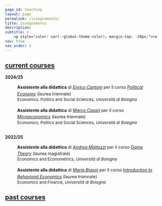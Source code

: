 ```yaml
---
page_id: teaching
layout: page
permalink: /insegnamento/
title: insegnamento
description:
subtitle: >
    <p style="color: var(--global-theme-color); margin-top: -20px;"><a href="#" onclick="window.location.href='https://marcorosso.com/teaching/'; return false;">teaching</a>&nbsp;|&nbsp;<a href='https://marcorosso.com/es/docencia/'>docencia</a></p>
nav: true
nav_order: 3
---
```


<!-- Current Courses -->
<!-- Section title toggle link with Font Awesome icons -->
<div class="projects">
  <a id="toggle-content-2" href="javascript:void(0);" onclick="toggleVisibility('content-2')">
    <h2 class="category"><i class="fa-solid fa-chevron-down fa-2xs"></i> current courses </h2>
  </a>
</div>

<!-- current courses show by default -->
<div id="content-2" style="display: block;">

  <p><b>2024/25</b></p>

  <div style="margin-left: 10px">
    <div style="margin: 0; padding: 0; position: relative;">
        <!-- First row: Chalkboard icon and teaching assistant text -->
        <div style="display: inline-block; width: 25px; text-align: center; position: absolute; top: 0;">
            <i class="fa-solid fa-chalkboard-user" style="color: var(--global-theme-color);"></i>
        </div>
        <div style="display: inline-block; padding-left: 30px; line-height: 16pt;">
            <span>
              <b>Assistente alla didattica</b> di <a href='https://www.unibo.it/sitoweb/enrico.cantoni'><i>Enrico Cantoni</i></a> per il corso <a href='https://www.unibo.it/it/studiare/dottorati-master-specializzazioni-e-altra-formazione/insegnamenti/insegnamento/2024/468855'><i>Political Economy</i></a> (laurea triennale)
            </span>
        </div>
        <!-- Second row: Building icon and department text -->
        <div style="margin-top: 0px; position: relative; font-size: 10pt;">
            <div style="display: inline-block; width: 25px; text-align: center; position: absolute; top: 0;">
                <i class="fa-solid fa-landmark" style="color: var(--global-theme-color);"></i>
            </div>
            <div style="display: inline-block; padding-left: 30px; line-height: 12pt;">
                <span>Economics, Politics and Social Sciences, <i>Università di Bologna</i></span>
            </div>
        </div>
    </div>
  </div>
  
  <br>

  <div style="margin-left: 10px">
    <div style="margin: 0; padding: 0; position: relative;">
        <!-- First row: Chalkboard icon and teaching assistant text -->
        <div style="display: inline-block; width: 25px; text-align: center; position: absolute; top: 0;">
            <i class="fa-solid fa-chalkboard-user" style="color: var(--global-theme-color);"></i>
        </div>
        <div style="display: inline-block; padding-left: 30px; line-height: 16pt;">
            <span>
              <b>Assistente alla didattica</b> di <a href='https://www.unibo.it/sitoweb/marco.casari'><i>Marco Casari</i></a> per il corso <a href='https://www.unibo.it/it/studiare/dottorati-master-specializzazioni-e-altra-formazione/insegnamenti/insegnamento/2024/502710'><i>Microeconomics</i></a> (laurea triennale)
            </span>
        </div>
        <!-- Second row: Building icon and department text -->
        <div style="margin-top: 0px; position: relative; font-size: 10pt;">
            <div style="display: inline-block; width: 25px; text-align: center; position: absolute; top: 0;">
                <i class="fa-solid fa-landmark" style="color: var(--global-theme-color);"></i>
            </div>
            <div style="display: inline-block; padding-left: 30px; line-height: 12pt;">
                <span>Economics, Politics and Social Sciences, <i>Università di Bologna</i></span>
            </div>
        </div>
    </div>
  </div>

  <br>
  
  <p><b>2022/25</b></p>

  <div style="margin-left: 10px">
    <div style="margin: 0; padding: 0; position: relative;">
        <!-- First row: Chalkboard icon and teaching assistant text -->
        <div style="display: inline-block; width: 25px; text-align: center; position: absolute; top: 0;">
            <i class="fa-solid fa-chalkboard-user" style="color: var(--global-theme-color);"></i>
        </div>
        <div style="display: inline-block; padding-left: 30px; line-height: 16pt;">
            <span>
              <b>Assistente alla didattica</b> di <a href='https://www.unibo.it/sitoweb/andrea.mattozzi'><i>Andrea Mattozzi</i></a> per il corso <a href='https://www.unibo.it/it/studiare/dottorati-master-specializzazioni-e-altra-formazione/insegnamenti/insegnamento/2024/491971'><i>Game Theory</i></a> (laurea magistrale)
            </span>
        </div>
        <!-- Second row: Building icon and department text -->
        <div style="margin-top: 0px; position: relative; font-size: 10pt;">
            <div style="display: inline-block; width: 25px; text-align: center; position: absolute; top: 0;">
                <i class="fa-solid fa-landmark" style="color: var(--global-theme-color);"></i>
            </div>
            <div style="display: inline-block; padding-left: 30px; line-height: 12pt;">
                <span>Economics and Econometrics, <i>Università di Bologna</i></span>
            </div>
        </div>
    </div>
  </div>
  
  <br>

  <div style="margin-left: 10px">
    <div style="margin: 0; padding: 0; position: relative;">
        <!-- First row: Chalkboard icon and teaching assistant text -->
        <div style="display: inline-block; width: 25px; text-align: center; position: absolute; top: 0;">
            <i class="fa-solid fa-chalkboard-user" style="color: var(--global-theme-color);"></i>
        </div>
        <div style="display: inline-block; padding-left: 30px; line-height: 16pt;">
            <span>
              <b>Assistente alla didattica</b> di <a href='https://www.unibo.it/sitoweb/maria.bigoni'><i>Maria Bigoni</i></a> per il corso <a href='https://www.unibo.it/it/studiare/dottorati-master-specializzazioni-e-altra-formazione/insegnamenti/insegnamento/2024/467276'><i>Introduction to Behavioral Economics</i></a> (laurea triennale)
            </span>
        </div>
        <!-- Second row: Building icon and department text -->
        <div style="margin-top: 0px; position: relative; font-size: 10pt;">
            <div style="display: inline-block; width: 25px; text-align: center; position: absolute; top: 0;">
                <i class="fa-solid fa-landmark" style="color: var(--global-theme-color);"></i>
            </div>
            <div style="display: inline-block; padding-left: 30px; line-height: 12pt;">
                <span>Economics and Finance, <i>Università di Bologna</i></span>
            </div>
        </div>
    </div>
  </div>

</div>
<!-- end -->

<!-- Past Courses -->
<!-- Section title toggle link with Font Awesome icons -->
<div class="projects">
  <a id="toggle-content-1" href="javascript:void(0);" onclick="toggleVisibility('content-1')">
    <h2 class="category"><i class="fa-solid fa-chevron-right fa-2xs"></i> past courses </h2>
  </a>
</div>

<!-- past courses section hidden by default -->
<div id="content-1" style="display: none;">
  
  <!-- 2022/24 -->
  <p><b>2022/24</b></p>

  <div style="margin-left: 10px">
    <div style="margin: 0; padding: 0; position: relative;">
        <!-- First row: Chalkboard icon and teaching assistant text -->
        <div style="display: inline-block; width: 25px; text-align: center; position: absolute; top: 0;">
            <i class="fa-solid fa-chalkboard-user" style="color: var(--global-theme-color);"></i>
        </div>
        <div style="display: inline-block; padding-left: 30px; line-height: 16pt;">
            <span>
              <b>Assistente alla didattica</b> di <a href='https://www.unibo.it/sitoweb/giovanni.prarolo'><i>Giovanni Prarolo</i></a> and <a href='https://www.unibo.it/sitoweb/rohit.ticku'><i>Rohit Ticku</i></a> per il corso <a href='https://www.unibo.it/it/studiare/dottorati-master-specializzazioni-e-altra-formazione/insegnamenti/insegnamento/2023/422038'><i>Globalization: Trade, Migrations and Multinationals</i></a> (laurea triennale)
            </span>
        </div>
        <!-- Second row: Building icon and department text -->
        <div style="margin-top: 0px; position: relative; font-size: 10pt;">
            <div style="display: inline-block; width: 25px; text-align: center; position: absolute; top: 0;">
                <i class="fa-solid fa-landmark" style="color: var(--global-theme-color);"></i>
            </div>
            <div style="display: inline-block; padding-left: 30px; line-height: 12pt;">
                <span>Economics and Finance, <i>Università di Bologna</i></span>
            </div>
        </div>
    </div>
  </div>
  <!-- end -->
  
  <br>
  
  <!-- 2021/22 -->
  <p><b>2021/22</b></p>

  <div style="margin-left: 10px">
    <div style="margin: 0; padding: 0; position: relative;">
        <!-- First row: Chalkboard icon and teaching assistant text -->
        <div style="display: inline-block; width: 25px; text-align: center; position: absolute; top: 0;">
            <i class="fa-solid fa-chalkboard-user" style="color: var(--global-theme-color);"></i>
        </div>
        <div style="display: inline-block; padding-left: 30px; line-height: 16pt;">
            <span>
              <b>Assistente alla didattica</b> di <a href='https://www.unibo.it/sitoweb/francesca.barigozzi'><i>Francesca Barigozzi</i></a> per il corso <a href='https://www.unibo.it/it/studiare/dottorati-master-specializzazioni-e-altra-formazione/insegnamenti/insegnamento/2021/413556'><i>Economia e Politica della Concorrenza</i></a> (laurea magistrale)
            </span>
        </div>
        <!-- Second row: Building icon and department text -->
        <div style="margin-top: 0px; position: relative; font-size: 10pt;">
            <div style="display: inline-block; width: 25px; text-align: center; position: absolute; top: 0;">
                <i class="fa-solid fa-landmark" style="color: var(--global-theme-color);"></i>
            </div>
            <div style="display: inline-block; padding-left: 30px; line-height: 12pt;">
                <span>Economia e Management, <i>Campus di Forlì, Università di Bologna</i></span>
            </div>
        </div>
    </div>
  </div>

  <br>

  <div style="margin-left: 10px">
    <div style="margin: 0; padding: 0; position: relative;">
        <!-- First row: Chalkboard icon and teaching assistant text -->
        <div style="display: inline-block; width: 25px; text-align: center; position: absolute; top: 0;">
            <i class="fa-solid fa-chalkboard-user" style="color: var(--global-theme-color);"></i>
        </div>
        <div style="display: inline-block; padding-left: 30px; line-height: 16pt;">
            <span>
              <b>Assistente alla didattica</b> di <a href='https://www.unibo.it/sitoweb/francesca.barigozzi'><i>Francesca Barigozzi</i></a> per il corso <a href='https://www.unibo.it/it/studiare/dottorati-master-specializzazioni-e-altra-formazione/insegnamenti/insegnamento/2021/413375'><i>Microeconomics</i></a> (laurea triennale)
            </span>
        </div>
        <!-- Second row: Building icon and department text -->
        <div style="margin-top: 0px; position: relative; font-size: 10pt;">
            <div style="display: inline-block; width: 25px; text-align: center; position: absolute; top: 0;">
                <i class="fa-solid fa-landmark" style="color: var(--global-theme-color);"></i>
            </div>
            <div style="display: inline-block; padding-left: 30px; line-height: 12pt;">
                <span>Economics and Business, <i>Campus di Forlì, Università di Bologna</i></span>
            </div>
        </div>
    </div>
  </div>

  <br>

  <div style="margin-left: 10px">
    <div style="margin: 0; padding: 0; position: relative;">
        <!-- First row: Chalkboard icon and teaching assistant text -->
        <div style="display: inline-block; width: 25px; text-align: center; position: absolute; top: 0;">
            <i class="fa-solid fa-chalkboard-user" style="color: var(--global-theme-color);"></i>
        </div>
        <div style="display: inline-block; padding-left: 30px; line-height: 16pt;">
            <span>
              <b>Assistente alla didattica</b> di <a href='https://www.unibo.it/sitoweb/natalia.montinari2'><i>Natalia Montinari</i></a> per il corso <a href='https://www.unibo.it/it/studiare/dottorati-master-specializzazioni-e-altra-formazione/insegnamenti/insegnamento/2021/413555'><i>Teoria dei Giochi</i></a> (laurea magistrale)
            </span>
        </div>
        <!-- Second row: Building icon and department text -->
        <div style="margin-top: 0px; position: relative; font-size: 10pt;">
            <div style="display: inline-block; width: 25px; text-align: center; position: absolute; top: 0;">
                <i class="fa-solid fa-landmark" style="color: var(--global-theme-color);"></i>
            </div>
            <div style="display: inline-block; padding-left: 30px; line-height: 12pt;">
                <span>Economia e Management, <i>Campus di Forlì, Università di Bologna</i></span>
            </div>
        </div>
    </div>
  </div>
  <!-- end -->
  
  <br>
  
  <!-- 2019/20 -->
  <p><b>2019/20</b></p>

  <div style="margin-left: 10px">
    <div style="margin: 0; padding: 0; position: relative;">
        <!-- First row: Chalkboard icon and teaching assistant text -->
        <div style="display: inline-block; width: 25px; text-align: center; position: absolute; top: 0;">
            <i class="fa-solid fa-chalkboard-user" style="color: var(--global-theme-color);"></i>
        </div>
        <div style="display: inline-block; padding-left: 30px; line-height: 16pt;">
            <span>
              <b>Assistente alla didattica</b> di <a href='https://www.management.unito.it/do/docenti.pl/Alias?francesco.figari#tab-profilo'><i>Francesco Figari</i></a> per il corso <a href='https://www.business-management.unito.it/do/storicocorsi.pl/Show?_id=qeeh_1920'><i>Public Management and Public Economics</i></a> (laurea magistrale)
            </span>
        </div>
        <!-- Second row: Building icon and department text -->
        <div style="margin-top: 0px; position: relative; font-size: 10pt;">
            <div style="display: inline-block; width: 25px; text-align: center; position: absolute; top: 0;">
                <i class="fa-solid fa-landmark" style="color: var(--global-theme-color);"></i>
            </div>
            <div style="display: inline-block; padding-left: 30px; line-height: 12pt;">
                <span>SAA School of Management, <i>Università degli Studi di Torino</i></span>
            </div>
        </div>
    </div>
  </div>

  <br>

  <div style="margin-left: 10px">
    <div style="margin: 0; padding: 0; position: relative;">
        <!-- First row: Chalkboard icon and teaching assistant text -->
        <div style="display: inline-block; width: 25px; text-align: center; position: absolute; top: 0;">
            <i class="fa-solid fa-chalkboard-user" style="color: var(--global-theme-color);"></i>
        </div>
        <div style="display: inline-block; padding-left: 30px; line-height: 16pt;">
            <span>
              <b>Assistente alla didattica</b> di <a href='https://www.esomas.unito.it/do/docenti.pl/Alias?nadia.campaniello#tab-profilo'><i>Nadia Campaniello</i></a> per il corso <a href='https://www.business-management.unito.it/do/storicocorsi.pl/Show?_id=wwm1_1920'><i>Microeconomics</i></a> (laurea triennale)
            </span>
        </div>
        <!-- Second row: Building icon and department text -->
        <div style="margin-top: 0px; position: relative; font-size: 10pt;">
            <div style="display: inline-block; width: 25px; text-align: center; position: absolute; top: 0;">
                <i class="fa-solid fa-landmark" style="color: var(--global-theme-color);"></i>
            </div>
            <div style="display: inline-block; padding-left: 30px; line-height: 12pt;">
                <span>SAA School of Management, <i>Università degli Studi di Torino</i></span>
            </div>
        </div>
    </div>
  </div>
  <!-- end -->
  
</div>
<!-- end -->

<!-- Inline script -->
<script>
  // Toggle the visibility of the sections
  function toggleVisibility(id) {
    var content = document.getElementById(id);
    var toggleButton = document.getElementById('toggle-' + id).querySelector('i');
    
    if (content.style.display === "none") {
      content.style.display = "block";
      toggleButton.className = "fa-solid fa-chevron-down fa-2xs"; // Change to down icon
    } else {
      content.style.display = "none";
      toggleButton.className = "fa-solid fa-chevron-right fa-2xs"; // Change to right icon
    }
  }  
</script>
